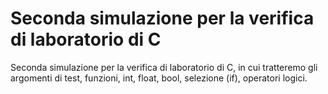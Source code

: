 # Seconda simulazione per la verifica di laboratorio di C

Seconda simulazione per la verifica di laboratorio di C, in cui tratteremo gli argomenti di test, funzioni, int, float, bool, selezione (if), operatori logici.
